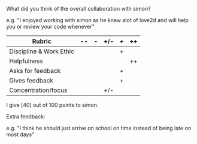 What did you think of the overall collaboration with simon?

e.g. "I enjoyed working with simon as he knew alot of love2d and will help you or review your code whenever"

| Rubric                   | -- | -  | +/-  | +   | ++  |
|--------------------------|----|----|------|-----|-----|
| Discipline & Work Ethic  |    |    |      |  +  |     |
| Helpfulness              |    |    |      |     | ++  |
| Asks for feedback        |    |    |      |  +  |     |
| Gives feedback           |    |    |      |  +  |     |
| Concentration/focus      |    |    |  +/- |     |     |

I give [40] out of 100 points to simon.

Extra feedback:

e.g. "I think he should just arrive on school on time instead of being late on most days"